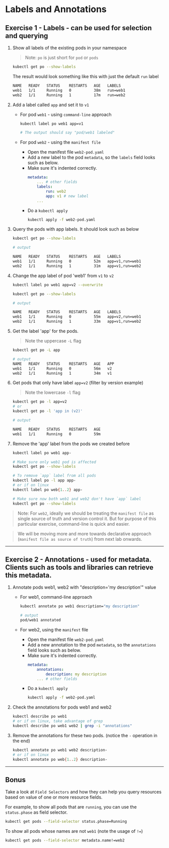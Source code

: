 # Labels and Annotations

## Exercise 1 - Labels - can be used for selection and querying

1. Show all labels of the existing pods in your namespace 

    > Note: `po` is just short for `pod` or `pods`

    ```bash
    kubectl get po --show-labels
    ```

    The result would look something like this with just the default `run` label
    ```bash
    NAME   READY   STATUS    RESTARTS   AGE   LABELS
    web1   1/1     Running   0          38m   run=web1
    web2   1/1     Running   1          17m   run=web2
    ```

2. Add a label called `app` and set it to `v1`

    * For pod `web1` - using `command-line` approach 

        ```bash
        kubectl label po web1 app=v1

        # The output should say "pod/web1 labeled"
        ```

    * For pod `web2` - using the `manifest file` 

        * Open the manifest file `web2-pod.yaml`
        * Add a new label to the pod `metadata`, so the `labels` field looks such as below. 
        * Make sure it's indented correctly.
            ```yaml
            metadata:
                ... # other fields
                labels:
                    run: web2  
                    app: v1 # new label
                ...
            ```
        * Do a `kubectl apply`
            ```bash
            kubectl apply -f web2-pod.yaml
            ```

3. Query the pods with app labels. It should look such as below

    ```bash
    kubectl get po --show-labels

    # output

    NAME   READY   STATUS    RESTARTS   AGE   LABELS
    web1   1/1     Running   0          52m   app=v1,run=web1
    web2   1/1     Running   1          31m   app=v1,run=web2
    ```
  
4. Change the app label of pod 'web1' from `v1` to `v2`

    ```bash
    kubectl label po web1 app=v2 --overwrite

    kubectl get po --show-labels

    # output

    NAME   READY   STATUS    RESTARTS   AGE   LABELS
    web1   1/1     Running   0          55m   app=v2,run=web1
    web2   1/1     Running   1          33m   app=v1,run=web2
    ```

5. Get the label 'app' for the pods. 

    > Note the uppercase `-L` flag

    ```bash
    kubectl get po -L app

    # output 
    NAME   READY   STATUS    RESTARTS   AGE   APP
    web1   1/1     Running   0          56m   v2
    web2   1/1     Running   1          34m   v1
    ```

6. Get pods that only have label `app=v2` (filter by version example)

    > Note the lowercase `-l` flag

    ```bash
    kubectl get po -l app=v2
    # or
    kubectl get po -l 'app in (v2)'

    # output

    NAME   READY   STATUS    RESTARTS   AGE
    web1   1/1     Running   0          59m
    ```

7. Remove the 'app' label from the pods we created before

    ```bash
    kubectl label po web1 app-

    # Make sure only web1 pod is affected
    kubectl get po --show-labels    
    
    # To remove `app` label from all pods
    kubectl label po -l app app-
    # or if on linux
    kubectl label po web{1..2} app-        

    # Make sure now both web1 and web2 don't have `app` label
    kubectl get po --show-labels    
    ```
> Note: For `web2`, ideally we should be treating the `manifest file` as single source of truth and version control it. But for purpose of this particular exercise, command-line is quick and easier. 

> We will be moving more and more towards declarative approach (`manifest file as source of truth`) from next lab onwards.

---

## Exercise 2 - Annotations - used for metadata. Clients such as tools and libraries can retrieve this metadata.

1. Annotate pods web1, web2 with "description='my description'" value

    * For web1, command-line approach

        ```bash
        kubectl annotate po web1 description="my description"

        # output 
        pod/web1 annotated
        ```

    * For web2, using the `manifest` file

        * Open the manifest file `web2-pod.yaml`
        * Add a new annotation to the pod `metadata`, so the `annotations` field looks such as below. 
        * Make sure it's indented correctly.
            ```yaml
            metadata:
                annotations:
                    description: my description
                ... # other fields
            ```
        * Do a `kubectl apply`
            ```bash
            kubectl apply -f web2-pod.yaml
            ```

2. Check the annotations for pods web1 and web2

    ```bash
    kubectl describe po web1 
    # or if on linux, take advantage of grep
    kubectl describe po web1 web2 | grep -i "annotations"
    ```

3. Remove the annotations for these two pods. (notice the `-` operation in the end)

    ```bash
    kubectl annotate po web1 web2 description-
    # or if on linux
    kubectl annotate po web{1..2} description-
    ```

---

## Bonus

Take a look at `Field Selectors` and how they can help you query resources based on value of one or more resource fields. 

For example, to show all pods that are `running`, you can use the `status.phase` as field selector.

```bash
kubectl get pods --field-selector status.phase=Running
```

To show all pods whose names are not `web1` (note the usage of `!=`)

```bash
kubectl get pods --field-selector metadata.name!=web2
```






